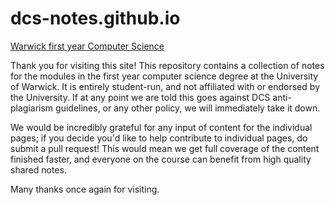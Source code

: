 # dcs-notes.github.io

[Warwick first year Computer Science](https://arkamnite.github.io/dcs-notes.github.io/)

Thank you for visiting this site! This repository contains a collection of notes for the modules in the first year computer science degree at the University of Warwick. It is entirely student-run, and not affiliated with or endorsed by the University. If at any point we are told this goes against DCS anti-plagiarism guidelines, or any other policy, we will immediately take it down.

We would be incredibly grateful for any input of content for the individual pages; if you decide you'd like to help contribute to individual pages, do submit a pull request! This would mean we get full coverage of the content finished faster, and everyone on the course can benefit from high quality shared notes.

Many thanks once again for visiting.
